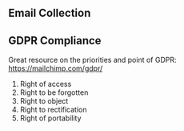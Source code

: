 ## Email Collection


## GDPR Compliance

Great resource on the priorities and point of GDPR:
https://mailchimp.com/gdpr/

1. Right of access
2. Right to be forgotten
3. Right to object
4. Right to rectification
5. Right of portability

